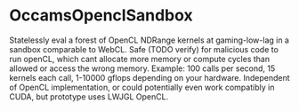 # OccamsOpenclSandbox
Statelessly eval a forest of OpenCL NDRange kernels at gaming-low-lag in a sandbox comparable to WebCL. Safe (TODO verify) for malicious code to run openCL, which cant allocate more memory or compute cycles than allowed or access the wrong memory. Example: 100 calls per second, 15 kernels each call, 1-10000 gflops depending on your hardware. Independent of OpenCL implementation, or could potentially even work compatibly in CUDA, but prototype uses LWJGL OpenCL.
